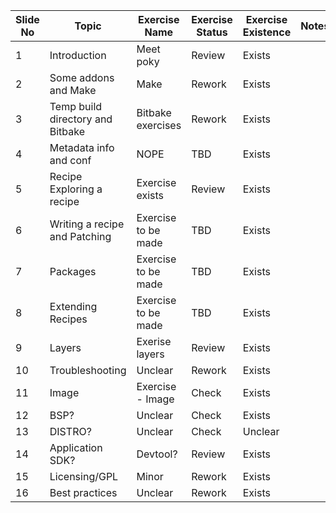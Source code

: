 
| Slide No | Topic                    | Exercise Name        | Exercise Status | Exercise Existence | Notes          |
|----------|--------------------------|----------------------|-----------------|--------------------|----------------|
| 1        | Introduction             | Meet poky            | Review          | Exists              |                |
| 2        | Some addons and Make     | Make                 | Rework          | Exists              |                |
| 3        | Temp build directory and Bitbake | Bitbake exercises  | Rework          | Exists              |                |
| 4        | Metadata info and conf   | NOPE                 | TBD             | Exists              |                |
| 5        | Recipe Exploring a recipe| Exercise exists      | Review          | Exists              |                |
| 6        | Writing a recipe and Patching| Exercise to be made | TBD             | Exists              |                |
| 7        | Packages                 | Exercise to be made  | TBD             | Exists              |                |
| 8        | Extending Recipes        | Exercise to be made  | TBD             | Exists              |                |
| 9        | Layers                   | Exerise layers       | Review          | Exists              |                |
| 10       | Troubleshooting          | Unclear              | Rework          | Exists              |                |
| 11       | Image                    | Exercise - Image     | Check           | Exists              |                |
| 12       | BSP?                     | Unclear              | Check           | Exists              |                |
| 13       | DISTRO?                  | Unclear              | Check           | Unclear             |                |
| 14       | Application SDK?        | Devtool?             | Review          | Exists              |                |
| 15       | Licensing/GPL            | Minor                | Rework          | Exists              |                |
| 16       | Best practices           | Unclear              | Rework          | Exists              |                |

